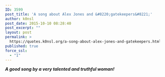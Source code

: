 ```yaml
---
ID: 3599
post_title: 'A song about Alex Jones and &#8220;gatekeepers&#8221;'
author: k0nsl
post_date: 2015-10-10 08:28:40
post_excerpt: ""
layout: post
permalink: >
  https://quotes.k0nsl.org/a-song-about-alex-jones-and-gatekeepers.html
published: true
force_ssl:
  - "1"
---
```

<strong><em>A good song by a very talented and truthful woman!</em></strong>